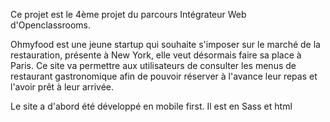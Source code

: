 Ce projet est le 4ème projet du parcours Intégrateur Web d'Openclassrooms.

Ohmyfood est une jeune startup qui souhaite s'imposer sur le marché de la restauration, présente à New York, elle veut désormais faire sa place à Paris. Ce site va permettre aux utilisateurs de consulter les menus de restaurant gastronomique afin de pouvoir réserver à l'avance leur repas et l'avoir prêt à leur arrivée.

Le site a d'abord été développé en mobile first. Il est en Sass et html



